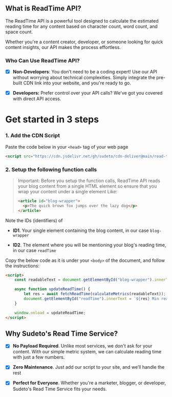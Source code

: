 ## What is ReadTime API?

The ReadTime API is a powerful tool designed to calculate the estimated reading time for any content based on character count, word count, and space count.

Whether you're a content creator, developer, or someone looking for quick content insights, our API makes the process effortless.

### Who Can Use ReadTime API?

- [x]  **Non-Developers**: You don’t need to be a coding expert! Use our API without worrying about technical complexities. Simply integrate the pre-built CDN link into your website, and you're ready to go.

- [x]  **Developers:** Prefer control over your API calls? We've got you covered with direct API access.


# Get started in 3 steps
### 1. Add the CDN Script

Paste the code below in your `<head>` tag of your web page

```html
<script src="https://cdn.jsdelivr.net/gh/sudeto/cdn-deliver@main/read-time/1.1.0/api-client.js" integrity="sha384-zhLifh6TFfyzkTZgZl1tiXDYrzgyQkGZhOjvqmkpkLqD5H/z/Gse1ZWsnp1YY2re" crossorigin="anonymous" defer></script>
```

### 2. Setup the following function calls

> Important: Before you setup the function calls, ReadTime API reads your blog content from a single HTML element so ensure that you wrap your content under a single element
> Like:
> ```html
> <article id="blog-wrapper">
>   <p>The quick brown fox jumps over the lazy dog</p>
></article>
> ```

Note the IDs (identifiers) of 

- **ID1**. Your single element containing the blog content, in our case `blog-wrapper`
  
- **ID2**. The element where you will be mentioning your blog's reading time, in our case `readTime`

Copy the below code as it is under your `<body>` of the document, and follow the instructions:
```html
<script>
    const readableText = document.getElementById("blog-wrapper").innerText; // replace current ID with yours (refer ID1 above)

    async function updateReadTime() {
        let res = await fetchReadTime(calculateMetrics(readableText));
        document.getElementById("readTime").innerText = `${res} Min read`; // replace current ID with yours (refer ID2 above)
    }

    window.onload = updateReadTime;
</script>
```


## Why Sudeto's Read Time Service?
- [x]  **No Payload Required**. Unlike most services, we don't ask for your content. With our simple metric system, we
  can calculate reading time with just a few numbers.
  
- [x]  **Zero Maintenance**. Just add our script to your site, and we’ll handle the rest

- [x]  **Perfect for Everyone**. Whether you're a marketer, blogger, or developer, Sudeto's Read Time Service fits your needs.
